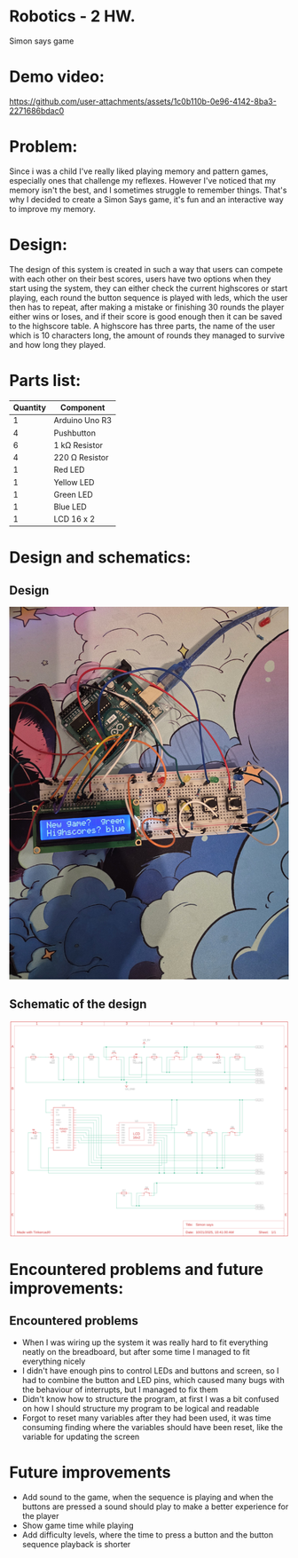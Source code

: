 # Robotics - 2 HW.
Simon says game

# Demo video:



https://github.com/user-attachments/assets/1c0b110b-0e96-4142-8ba3-2271686bdac0



# Problem:
Since i was a child I've really liked playing memory and pattern games, especially ones that challenge my reflexes. However  I've noticed that my memory isn't the best, and I sometimes struggle to remember things. That's why I decided to create a Simon Says game, it's fun and an interactive way to improve my memory.

# Design:
The design of this system is created in such a way that users can compete with each other on their best scores, users have two options when they start using the system, they can either check the current highscores or start playing, each round the button sequence is played with leds, which the user then has to repeat, after making a mistake or finishing 30 rounds the player either wins or loses, and if their score is good enough then it can be saved to the highscore table. A highscore has three parts, the name of the user which is  10 characters long, the amount of rounds they managed to survive and how long they played.

# Parts list:
| Quantity | Component      |
| -------- | -------------- |
| 1        | Arduino Uno R3 |
| 4        | Pushbutton     |
| 6        | 1 kΩ Resistor  |
| 4        | 220 Ω Resistor |
| 1        | Red LED        |
| 1        | Yellow LED     |
| 1        | Green LED      |
| 1        | Blue LED       |
| 1        | LCD 16 x 2     |

# Design and schematics:
## Design
![Design](https://github.com/JekaterinaSazo/Robotika2/blob/main/Assets/Rob.jpg?raw)

## Schematic of the design
![Design](https://github.com/JekaterinaSazo/Robotika2/blob/main/Assets/Schematic.png?raw)


# Encountered problems and future improvements:
## Encountered problems
- When I was wiring up the system it was really hard to fit everything neatly on the breadboard, but after some time I managed to fit everything nicely
- I didn't have enough pins to control LEDs and buttons and screen, so I had to combine the button and LED pins, which caused many bugs with the behaviour of interrupts, but I managed to fix them
- Didn't know how to structure the program, at first I was a bit confused on how I should structure my program to be logical and readable
- Forgot to reset many variables after they had been used, it was time consuming finding where the variables should have been reset, like the variable for updating the screen
# Future improvements
- Add sound to the game, when the sequence is playing and when the buttons are pressed a sound should play to make a better experience for the player
- Show game time while playing
- Add difficulty levels, where the time to press a button and the button sequence playback is shorter
